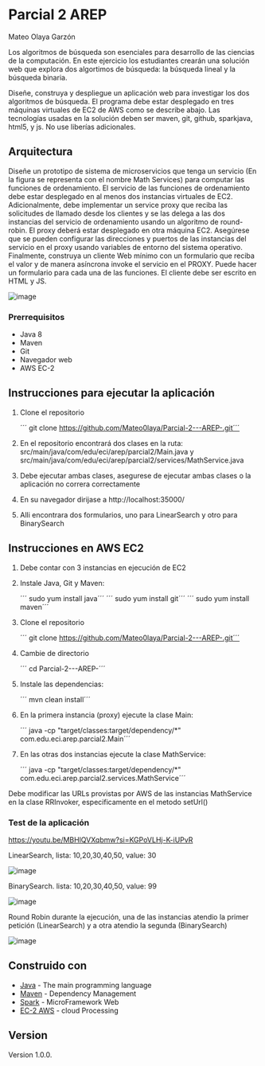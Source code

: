 # Parcial 2 AREP
Mateo Olaya Garzón 

Los algoritmos de búsqueda son esenciales para desarrollo de las ciencias de la computación. En este ejercicio los estudiantes crearán una solución web que explora dos algortimos de búsqueda: la búsqueda lineal y la búsqueda binaria.

Diseñe, construya y despliegue un aplicación web para investigar los dos algoritmos de búsqueda. El programa debe estar desplegado en tres máquinas virtuales de EC2 de AWS como se describe abajo. Las tecnologías usadas en la solución deben ser maven, git, github, sparkjava, html5, y js. No use liberías adicionales.

## Arquitectura 

Diseñe un prototipo de sistema de microservicios que tenga un servicio (En la figura se representa con el nombre Math Services) para computar las funciones de ordenamiento.  El servicio de las funciones de ordenamiento debe estar desplegado en al menos dos instancias virtuales de EC2. Adicionalmente, debe implementar un service proxy que reciba las solicitudes de llamado desde los clientes  y se las delega a las dos instancias del servicio de ordenamiento usando un algoritmo de round-robin. El proxy deberá estar desplegado en otra máquina EC2. Asegúrese que se pueden configurar las direcciones y puertos de las instancias del servicio en el proxy usando variables de entorno del sistema operativo.  Finalmente, construya un cliente Web mínimo con un formulario que reciba el valor y de manera asíncrona invoke el servicio en el PROXY. Puede hacer un formulario para cada una de las funciones. El cliente debe ser escrito en HTML y JS.

![image](https://github.com/Mateo0laya/Parcial-2---AREP-/assets/89365336/c8af3a78-4709-43da-9955-51e983459aa9)


### Prerrequisitos

- Java 8
- Maven
- Git
- Navegador web
- AWS EC-2


## Instrucciones para ejecutar la aplicación 

1. Clone el repositorio

   ´´´ git clone https://github.com/Mateo0laya/Parcial-2---AREP-.git´´´ 
   
3. En el repositorio encontrará dos clases en la ruta: src/main/java/com/edu/eci/arep/parcial2/Main.java y src/main/java/com/edu/eci/arep/parcial2/services/MathService.java
4. Debe ejecutar ambas clases, asegurese de ejecutar ambas clases o la aplicación no correra correctamente
5. En su navegador dirijase a http://localhost:35000/
6. Alli encontrara dos formularios, uno para LinearSearch y otro para BinarySearch

## Instrucciones en AWS EC2

1. Debe contar con 3 instancias en ejecución de EC2
2. Instale Java, Git y Maven:
   
   ´´´ sudo yum install java´´´ 
   ´´´ sudo yum install git´´´ 
   ´´´ sudo yum install maven´´´ 

3. Clone el repositorio

   ´´´ git clone https://github.com/Mateo0laya/Parcial-2---AREP-.git´´´ 

4. Cambie de directorio

   ´´´ cd Parcial-2---AREP-´´´ 

5. Instale las dependencias:

   ´´´ mvn clean install´´´ 

6. En la primera instancia (proxy) ejecute la clase Main:

   ´´´ java -cp "target/classes:target/dependency/*" com.edu.eci.arep.parcial2.Main´´´ 

7. En las otras dos instancias ejecute la clase MathService:

   ´´´ java -cp "target/classes:target/dependency/*" com.edu.eci.arep.parcial2.services.MathService´´´ 

Debe modificar las URLs provistas por AWS de las instancias MathService en la clase RRInvoker, especificamente en el metodo setUrl()
   

### Test de la aplicación

https://youtu.be/MBHlQVXqbmw?si=KGPoVLHj-K-iUPvR

LinearSearch, lista: 10,20,30,40,50, value: 30

![image](https://github.com/Mateo0laya/Parcial-2---AREP-/assets/89365336/25d2a6b8-0efc-47f4-8344-49de85b9b8be)

BinarySearch. lista: 10,20,30,40,50, value: 99

![image](https://github.com/Mateo0laya/Parcial-2---AREP-/assets/89365336/a6a5987c-a531-49b6-8dd4-4451abc30512)

Round Robin durante la ejecución, una de las instancias atendio la primer petición (LinearSearch) y a otra atendio la segunda (BinarySearch)

![image](https://github.com/Mateo0laya/Parcial-2---AREP-/assets/89365336/d14dacc2-e265-4fa1-b803-f2d83b54060a)


## Construido con

* [Java](https://www.java.com/es/) - The main programming language
* [Maven](https://maven.apache.org/) - Dependency Management
* [Spark](https://sparkjava.com/) - MicroFramework Web
* [EC-2 AWS](https://aws.amazon.com/es/ec2/) - cloud Processing

## Version

Version 1.0.0.

